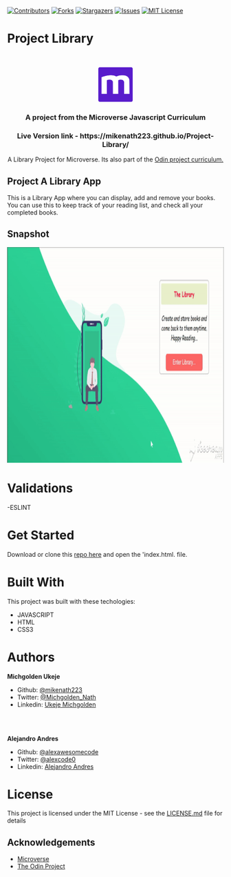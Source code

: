 
[![Contributors][contributors-shield]][contributors-url]
[![Forks][forks-shield]][forks-url]
[![Stargazers][stars-shield]][stars-url]
[![Issues][issues-shield]][issues-url]
[![MIT License][license-shield]][license-url]

# Project Library
<br />
<p align="center">
  <a href="https://www.microverse.org/">
    <img src="src/asset/microverse.png" alt="Logo" width="80" height="80">
  </a>

  <h3 align="center">
    A project from the Microverse Javascript Curriculum
  </h3>

  <h3 align="center">
	 Live Version link - https://mikenath223.github.io/Project-Library/
  </h3>

  <p align="center">
 A Library Project for Microverse. Its also part of the <a href="https://www.theodinproject.com/courses/ruby-on-rails/lessons/final-project">Odin project curriculum.</a>
    <br />

  </p>
</p>

## Project A Library App
This is a Library App where you can display, add and remove your books. You can use this to keep track of your reading list, and check all your completed books.


## Snapshot
<img src="src/asset/snapshot.gif" alt="screenshot" width="800" height="500">


# Validations

-ESLINT

# Get Started

Download or clone this [repo here](https://github.com/mikenath223/Project-Library) and open the 'index.html. file.

# Built With

This project was built with these techologies:

* JAVASCRIPT
* HTML
* CSS3

# Authors

**Michgolden Ukeje**

- Github: [@mikenath223](https://github.com/mikenath223)
- Twitter: [@Michgolden_Nath](https://twitter.com/MichgoldenU)
- Linkedin: [Ukeje Michgolden](https://https://www.linkedin.com/in/michgoldenukeje/)
<br />
<br />

**Alejandro Andres**

- Github: [@alexawesomecode](https://github.com/alexawesomecode)
- Twitter: [@alexcode0](https://twitter.com/alexcode0)
- Linkedin: [Alejandro Andres](https://www.linkedin.com/in/alejandro-andres-126592191/)

# License

This project is licensed under the MIT License - see the [LICENSE.md](LICENSE.md) file for details

<!-- ACKNOWLEDGEMENTS -->
## Acknowledgements
* [Microverse](https://www.microverse.org/)
* [The Odin Project](https://www.theodinproject.com/)

<!-- MARKDOWN LINKS & IMAGES -->
<!-- https://www.markdownguide.org/basic-syntax/#reference-style-links -->
[contributors-shield]: https://img.shields.io/github/contributors/mikenath223/Project-Library.svg?style=flat-square
[contributors-url]: https://github.com/mikenath223/Project-Library/graphs/contributors
[forks-shield]: https://img.shields.io/github/forks/mikenath223/Project-Library
[forks-url]: https://github.com/mikenath223/Project-Library/network/members
[stars-shield]: https://img.shields.io/github/stars/mikenath223/Project-Library
[stars-url]: https://github.com/mikenath223/Project-Library/stargazers
[issues-shield]: https://img.shields.io/github/issues/mikenath223/Project-Library
[issues-url]: https://github.com/mikenath223/Project-Library/issues
[license-shield]: https://img.shields.io/github/license/mikenath223/Project-Library
[license-url]: https://github.com/mikenath223/Project-Library/blob/master/LICENSE.txt